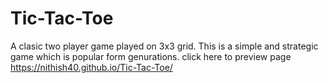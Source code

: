 # Tic-Tac-Toe
A clasic two player game played on 3x3 grid. This is a simple and strategic game which is popular form genurations.
click here to preview page https://nithish40.github.io/Tic-Tac-Toe/
